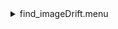 <details><summary>find_imageDrift.menu</summary><blockquote><pre><details><summary>find_imageDrift.cbk</summary><blockquote><pre><details><summary>ND_IN.rcp</summary><blockquote><pre>$${\color{red}  nd in
}$$
The above code block covers:0.00 minutes of camera integration + hardware moves and overhead</pre></blockquote></details><details><summary>1083_imageDrift.rcp</summary><blockquote><pre>$${\color{red}  shut	out
}$$
$${\color{red}  o1 62.75
}$$
$${\color{red}  data	tcam	both	1083.00	4
}$$
$${\color{red}  o1 60
}$$
$${\color{red}  data	tcam	both	1083.00	4
}$$
$${\color{red}  o1 55
}$$
$${\color{red}  data	tcam	both	1083.00	4
}$$
$${\color{red}  o1 50
}$$
$${\color{red}  data	tcam	both	1083.00	4
}$$
$${\color{red}  o1 45
}$$
$${\color{red}  data	tcam	both	1083.00	4
}$$
$${\color{red}  o1 40
}$$
$${\color{red}  data	tcam	both	1083.00	4
}$$
$${\color{red}  o1 35
}$$
$${\color{red}  data	tcam	both	1083.00	4
}$$
$${\color{red}  o1 30
}$$
$${\color{red}  data	tcam	both	1083.00	4
}$$
$${\color{red}  o1 25
}$$
$${\color{red}  data	tcam	both	1083.00	4
}$$
$${\color{red}  o1 20
}$$
$${\color{red}  data	tcam	both	1083.00	4
}$$
$${\color{red}  o1 15
}$$
$${\color{red}  data	tcam	both	1083.00	4
}$$
$${\color{red}  o1 10
}$$
$${\color{red}  data	tcam	both	1083.00	4
}$$
$${\color{red}  o1 5
}$$
$${\color{red}  data	tcam	both	1083.00	4
}$$
$${\color{red}  o1 0
}$$
$${\color{red}  shut in
}$$
The above code block covers:0.34 minutes of camera integration + hardware moves and overhead</pre></blockquote></details><details><summary>ND_OUT.rcp</summary><blockquote><pre>$${\color{red}  nd out
}$$
The above code block covers:0.00 minutes of camera integration + hardware moves and overhead</pre></blockquote></details>The above code block covers:0.34 minutes of camera integration + hardware moves and overhead</pre></blockquote></details></pre></blockquote></details>